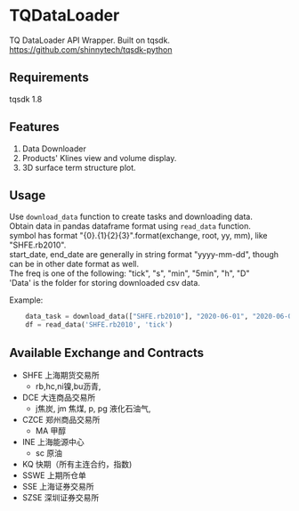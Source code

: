 # TQDataLoader
TQ DataLoader API Wrapper. Built on tqsdk.    
https://github.com/shinnytech/tqsdk-python   

## Requirements  
tqsdk 1.8  

## Features
1. Data Downloader 
2. Products' Klines view and volume display. 
3. 3D surface term structure plot. 

## Usage 
Use `download_data` function to create tasks and downloading data.  
Obtain data in pandas dataframe format using `read_data` function.   
symbol has format "{0}.{1}{2}{3}".format(exchange, root, yy, mm), like "SHFE.rb2010".   
start_date, end_date are generally in string format "yyyy-mm-dd", though can be in other date format as  well.     
The freq is one of the following: "tick", "s", "min", "5min", "h", "D"    
'Data' is the folder for storing downloaded csv data.  

Example:  
```python
    data_task = download_data(["SHFE.rb2010"], "2020-06-01", "2020-06-02", 'tick', 'Data')
    df = read_data('SHFE.rb2010', 'tick')
```

## Available Exchange and Contracts   
- SHFE 上海期货交易所
    - rb,hc,ni镍,bu沥青,
- DCE 大连商品交易所  
    - j焦炭, jm 焦煤, p, pg 液化石油气, 
- CZCE  郑州商品交易所  
    - MA 甲醇
- INE 上海能源中心  
    - sc 原油
- KQ 快期（所有主连合约，指数)  
- SSWE 上期所仓单  
- SSE 上海证券交易所   
- SZSE 深圳证券交易所  



